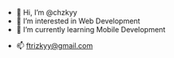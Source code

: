 - 👋 Hi, I’m @chzkyy
- 👀 I’m interested in Web Development
- 🌱 I’m currently learning Mobile Development
<!-- 💞️ I’m looking to collaborate on -->
- 📫 ftrizkyy@gmail.com
<!--How to reach me -->

<!---
chzkyy/chzkyy is a ✨ special ✨ repository because its `README.md` (this file) appears on your GitHub profile.
You can click the Preview link to take a look at your changes.
--->
